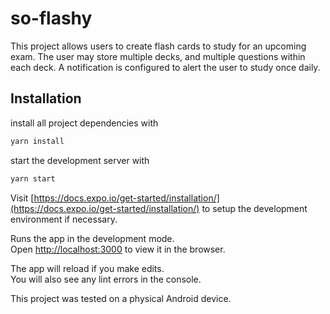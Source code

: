 # so-flashy

This project allows users to create flash cards to study for an upcoming exam. The user may store multiple decks, and multiple questions within each deck. A notification is configured to alert the user to study once daily.

## Installation

install all project dependencies with
```bash
yarn install
```
start the development server with 
```bash
yarn start
```

Visit [https://docs.expo.io/get-started/installation/](https://docs.expo.io/get-started/installation/) to setup the development environment if necessary.

Runs the app in the development mode.\
Open [http://localhost:3000](http://localhost:3000) to view it in the browser.

The app will reload if you make edits.\
You will also see any lint errors in the console.

This project was tested on a physical Android device.
